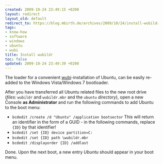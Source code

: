 ```yaml
---
created: 2009-10-24 23:49:15 +0200
layout: redirect
layout_old: default
redirect_to: https://blog.mbirth.de/archives/2009/10/24/install-wubildr.html
tags:
- know-how
- software
- windows
- ubuntu
- wubi
title: Install wubildr
toc: false
updated: 2009-10-24 23:49:39 +0200
---
```


The loader for a convenient [wubi](http://www.wubi-installer.org/)-installation of Ubuntu, can be easily re-added to
the Windows Vista/Windows 7 bootloader.

After you have transferred all Ubuntu related files to the new root drive (*files:* `wubildr` and `wubildr.mbr` and the
`ubuntu` *directory*), open a new Console **as Administrator** and run the following commands to add Ubuntu to the boot menu:

* `bcdedit /create /d "Ubuntu" /application bootsector`
  This will return an identifier in the form of a GUID - in the following commands, replace `{ID}` by that identifier!
* `bcdedit /set {ID} device partition=C:`
* `bcdedit /set {ID} path \wubildr.mbr`
* `bcdedit /displayorder {ID} /addlast`

Done. Upon the next boot, a new entry *Ubuntu* should appear in your boot menu.